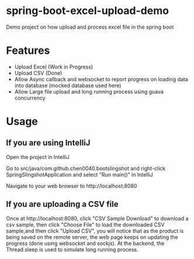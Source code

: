 # spring-boot-excel-upload-demo

Demo project on how upload and process excel file in the spring boot

# Features

* Upload Excel (Work in Progress)
* Upload CSV (Done)
* Allow Async callback and websocket to report progress on loading data into database (mocked database used here)
* Allow Large file upload and long running process using guava concurrency

# Usage

## If you are using IntelliJ

Open the project in IntelliJ

Go to src/java/com.github.chen0040.bootslingshot and right-click SpringSlingshotApplication and select "Run main()" in IntelliJ

Navigate to your web browser to http://localhost:8080

## If you are uploading a CSV file

Once at http://localhost:8080, click "CSV Sample Download" to download a csv sample, then click "Choose File" to load the
downloaded CSV sample,and then click "Upload CSV", you will notice that as the product is being saved on the remote server,
the web page keeps on updating the progress (done using websocket and sockjs). At the backend, the Thread.sleep is used to simulate
long running process.

